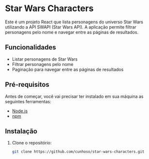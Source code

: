# Star Wars Characters

Este é um projeto React que lista personagens do universo Star Wars utilizando a API SWAPI (Star Wars API). A aplicação permite filtrar personagens pelo nome e navegar entre as páginas de resultados.

## Funcionalidades

- Listar personagens de Star Wars
- Filtrar personagens pelo nome
- Paginação para navegar entre as páginas de resultados

## Pré-requisitos

Antes de começar, você vai precisar ter instalado em sua máquina as seguintes ferramentas:

- [Node.js](https://nodejs.org/)
- [npm](https://www.npmjs.com/)

## Instalação

1. Clone o repositório:

   ```bash
   git clone https://github.com/cunhoso/star-wars-characters.git
